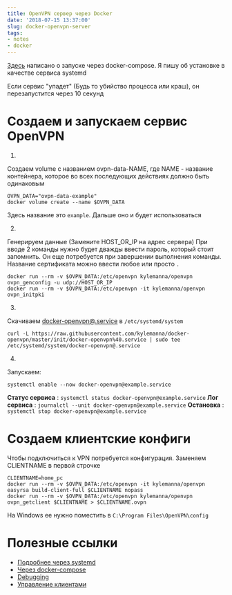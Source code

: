 ```yaml
---
title: OpenVPN сервер через Docker
date: '2018-07-15 13:37:00'
slug: docker-openvpn-server
tags:
- notes
- docker
---
```


[Здесь](https://habr.com/post/354632/) написано о запуске через docker-compose. Я пишу об установке в качестве сервиса systemd

Если сервис "упадет" (Будь то убийство процесса или краш), он перезапустится через 10 секунд

# Создаем и запускаем сервис OpenVPN

1.

Создаем volume с названием ovpn-data-NAME, где NAME - название контейнера, которое во всех последующих действиях должно быть одинаковым

    OVPN_DATA="ovpn-data-example"
    docker volume create --name $OVPN_DATA

Здесь название это `example`. Дальше оно и будет использоваться

2.

Генерируем данные (Замените HOST\_OR\_IP на адрес сервера)
При вводе 2 команды нужно будет дважды ввести пароль, который стоит запомнить. Он еще потребуется при завершении выполнения команды. Название сертификата можно ввести любое или просто `.`

    docker run --rm -v $OVPN_DATA:/etc/openvpn kylemanna/openvpn ovpn_genconfig -u udp://HOST_OR_IP
    docker run --rm -v $OVPN_DATA:/etc/openvpn -it kylemanna/openvpn ovpn_initpki

3.

Скачиваем [docker-openvpn@.service](https://raw.githubusercontent.com/kylemanna/docker-openvpn/master/init/docker-openvpn%40.service) в `/etc/systemd/system`

    curl -L https://raw.githubusercontent.com/kylemanna/docker-openvpn/master/init/docker-openvpn%40.service | sudo tee /etc/systemd/system/docker-openvpn@.service

4.

Запускаем:

    systemctl enable --now docker-openvpn@example.service

**Статус сервиса** : `systemctl status docker-openvpn@example.service`
**Лог сервиса** : `journalctl --unit docker-openvpn@example.service`
**Остановка** : `systemctl stop docker-openvpn@example.service`

# Создаем клиентские конфиги

Чтобы подключиться к VPN потребуется конфигурация. Заменяем CLIENTNAME в первой строчке

    CLIENTNAME=home_pc
    docker run --rm -v $OVPN_DATA:/etc/openvpn -it kylemanna/openvpn easyrsa build-client-full $CLIENTNAME nopass
    docker run --rm -v $OVPN_DATA:/etc/openvpn kylemanna/openvpn ovpn_getclient $CLIENTNAME > $CLIENTNAME.ovpn

На Windows ее нужно поместить в `C:\Program Files\OpenVPN\config`

# Полезные ссылки

- [Подробнее через systemd](https://github.com/kylemanna/docker-openvpn/blob/master/docs/systemd.md)
- [Через docker-compose](https://github.com/kylemanna/docker-openvpn/blob/master/docs/docker-compose.md)
- [Debugging](https://github.com/kylemanna/docker-openvpn/blob/master/docs/debug.md)
- [Управление клиентами](https://github.com/kylemanna/docker-openvpn/blob/master/docs/clients.md)
